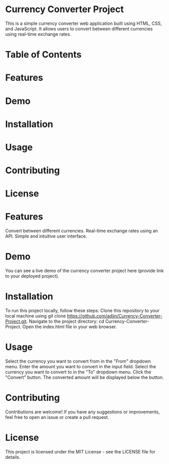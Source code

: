 # Currency Converter Project
This is a simple currency converter web application built using HTML, CSS, and JavaScript. It allows users to convert between different currencies using real-time exchange rates.

# Table of Contents
# Features
# Demo
# Installation
# Usage
# Contributing
# License


# Features
Convert between different currencies.
Real-time exchange rates using an API.
Simple and intuitive user interface.

# Demo
You can see a live demo of the currency converter project here (provide link to your deployed project).

# Installation
To run this project locally, follow these steps:
Clone this repository to your local machine using git clone https://github.com/adjjn/Currency-Converter-Project.git.
Navigate to the project directory: cd Currency-Converter-Project.
Open the index.html file in your web browser.

# Usage
Select the currency you want to convert from in the "From" dropdown menu.
Enter the amount you want to convert in the input field.
Select the currency you want to convert to in the "To" dropdown menu.
Click the "Convert" button.
The converted amount will be displayed below the button.

# Contributing
Contributions are welcome! If you have any suggestions or improvements, feel free to open an issue or create a pull request.

# License
This project is licensed under the MIT License - see the LICENSE file for details.

